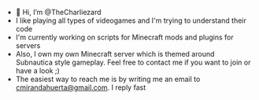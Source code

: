 - 👋 Hi, I’m @TheCharliezard
- I like playing all types of videogames and I'm trying to understand their code
- I'm currently working on scripts for Minecraft mods and plugins for servers
- Also, I own my own Minecraft server which is themed around Subnautica style gameplay. Feel free to contact me if you want to join or have a look ;)
- The easiest way to reach me is by writing me an email to cmirandahuerta@gmail.com. I reply fast
